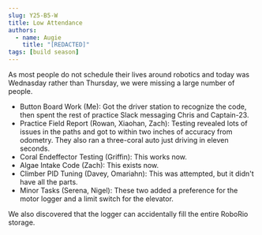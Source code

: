```yaml
---
slug: Y25-B5-W
title: Low Attendance
authors:
  - name: Augie
    title: "[REDACTED]"
tags: [build season]
---
```

As most people do not schedule their lives around robotics and today was Wednasday rather than Thursday, we were missing a large number of people. 
* Button Board Work (Me): Got the driver station to recognize the code, then spent the rest of practice Slack messaging Chris and Captain-23. 
* Practice Field Report (Rowan, Xiaohan, Zach): Testing revealed lots of issues in the paths and got to within two inches of accuracy from odometry. They also ran a three-coral auto just driving in eleven seconds.
* Coral Endeffector Testing (Griffin): This works now.
* Algae Intake Code (Zach): This exists now.
* Climber PID Tuning (Davey, Omariahn): This was attempted, but it didn't have all the parts.
* Minor Tasks (Serena, Nigel): These two added a preference for the motor logger and a limit switch for the elevator. 

We also discovered that the logger can accidentally fill the entire RoboRio storage. 